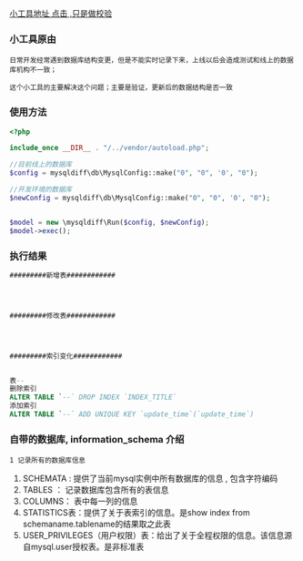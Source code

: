 [小工具地址 点击 ,只是做校验](https://github.com/wuwu123/mysql_table_diff)

### 小工具原由

```
日常开发经常遇到数据库结构变更，但是不能实时记录下来，上线以后会造成测试和线上的数据库机构不一致；

这个小工具的主要解决这个问题；主要是验证，更新后的数据结构是否一致
```



### 使用方法

```php
<?php

include_once __DIR__ . "/../vendor/autoload.php";

//目前线上的数据库
$config = mysqldiff\db\MysqlConfig::make("0", "0", '0', "0");

//开发环境的数据库
$newConfig = mysqldiff\db\MysqlConfig::make("0", "0", '0', "0");


$model = new \mysqldiff\Run($config, $newConfig);
$model->exec();
```





### 执行结果



```sql
#########新增表############




#########修改表############




#########索引变化############


表--
删除索引
ALTER TABLE `--` DROP INDEX `INDEX_TITLE`
添加索引
ALTER TABLE `--` ADD UNIQUE KEY `update_time`(`update_time`)
```



### 自带的数据库,  information_schema 介绍

```
1 记录所有的数据库信息
```



1.  SCHEMATA :  提供了当前mysql实例中所有数据库的信息 , 包含字符编码
2.  TABLES ： 记录数据库包含所有的表信息
3.  COLUMNS： 表中每一列的信息
4.  STATISTICS表：提供了关于表索引的信息。是show index from schemaname.tablename的结果取之此表
5.  USER_PRIVILEGES（用户权限）表：给出了关于全程权限的信息。该信息源自mysql.user授权表。是非标准表